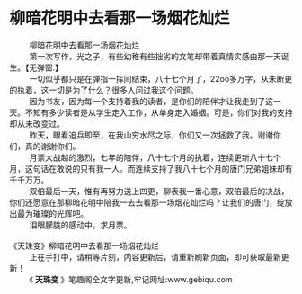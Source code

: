 <h1>柳暗花明中去看那一场烟花灿烂</h1>
<div id="content">&nbsp&nbsp&nbsp&nbsp&nbsp&nbsp&nbsp&nbsp
 柳暗花明中去看那一场烟花灿烂
 <br/>&nbsp&nbsp&nbsp&nbsp&nbsp&nbsp&nbsp&nbsp
 第一次写作，光之子，有些幼稚有些拙劣的文笔却带着真情实感由那一天诞生。【无弹窗.】
 <br/>&nbsp&nbsp&nbsp&nbsp&nbsp&nbsp&nbsp&nbsp
 一切似乎都只是在弹指一挥间结束，八十七个月了，22oo多万字，从未断更的执着，这一切是为了什么？很多人问过我这个问题。
 <br/>&nbsp&nbsp&nbsp&nbsp&nbsp&nbsp&nbsp&nbsp
 因为书友，因为每一个支持着我的读者，是你们的陪伴才让我走到了这一天。不知有多少读者是从学生走入工作，从单身走入婚姻。可是，你们对我的支持却从未改变过。
 <br/>&nbsp&nbsp&nbsp&nbsp&nbsp&nbsp&nbsp&nbsp
 昨天，眼看追兵即至，在我山穷水尽之际，你们又一次拯救了我。谢谢你们，真的谢谢你们。
 <br/>&nbsp&nbsp&nbsp&nbsp&nbsp&nbsp&nbsp&nbsp
 月票大战越的激烈，七年的陪伴，八十七个月的执着，连续更新八十七个月，这句话在敢说的只有我一人。而连续支持了我八十七个月的唐门兄弟姐妹却有千千万万。
 <br/>&nbsp&nbsp&nbsp&nbsp&nbsp&nbsp&nbsp&nbsp
 双倍最后一天，惟有再努力送上四更，聊表我一番心意，双倍最后的决战，你们还愿意在那柳暗花明中陪我一去去看那一场烟花灿烂吗？让我们的唐门，绽放出最为璀璨的光辉吧。
 <br/>&nbsp&nbsp&nbsp&nbsp&nbsp&nbsp&nbsp&nbsp
 泪眼朦胧的感动中，求月票。
 <br/>&nbsp&nbsp&nbsp&nbsp&nbsp&nbsp&nbsp&nbsp
 <br/>
 《天珠变》柳暗花明中去看那一场烟花灿烂
 <br/>&nbsp&nbsp&nbsp&nbsp&nbsp&nbsp&nbsp&nbsp
 正在手打中，请稍等片刻，内容更新后，请重新刷新页面，即可获取最新更新！
 <br/>&nbsp&nbsp&nbsp&nbsp&nbsp&nbsp&nbsp&nbsp
 《
 <b>
  天珠变
 </b>
 》笔趣阁全文字更新,牢记网址:www.gebiqu.com
 <br/>&nbsp&nbsp&nbsp&nbsp&nbsp&nbsp&nbsp&nbsp
 <br/>
</div>
